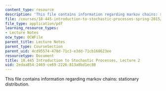 ```yaml
---
content_type: resource
description: 'This file contains information regarding markov chains: stationary distribution.'
file: /courses/18-445-introduction-to-stochastic-processes-spring-2015/2edaa8542469ce692226813a8bd1ec88_MIT18_445S15_lecture2.pdf
file_type: application/pdf
learning_resource_types:
- Lecture Notes
ocw_type: OCWFile
parent_title: Lecture Notes
parent_type: CourseSection
parent_uid: 4cd95574-478d-71c3-e3dd-71cb168623ee
resourcetype: Document
title: 18.445 Introduction to Stochastic Processes, Lecture 2
uid: 2edaa854-2469-ce69-2226-813a8bd1ec88
---
```

This file contains information regarding markov chains: stationary distribution.

